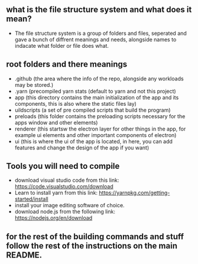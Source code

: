 ## what is the file structure system and what does it mean?
+ The file structure system is a group of folders and files, seperated and gave a bunch of diffrent meanings and needs, alongside names to indacate what folder or file does what.

## root folders and there meanings

+ .github (the area where the info of the repo, alongside any workloads may be stored.)
+ .yarn (precompiled yarn stats (default to yarn and not this project)
+ app (this directory contains the main initialization of the app and its components, this is also where the static files lay)
+ uildscripts (a set of pre compiled scripts that build the program)
+ preloads (this folder contains the preloading scripts necessary for the apps window and other elements)
+ renderer (this startsw the electron layer for other things in the app, for example ui elements and other important components of electron)
+ ui (this is where the ui of the app is located, in here, you can add features and change the design of the app if you want)

## Tools you will need to compile

+ download visual studio code from this link: https://code.visualstudio.com/download
+ Learn to install yarn from this link: https://yarnpkg.com/getting-started/install
+ install your image editing software of choice.
+ download node.js from the following link: https://nodejs.org/en/download

## for the rest of the building commands and stuff follow the rest of the instructions on the main README.